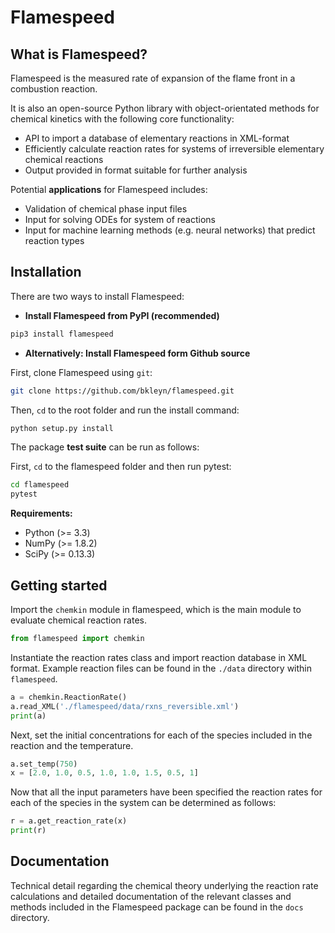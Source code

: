 # Flamespeed

## What is Flamespeed?

Flamespeed is the measured rate of expansion of the flame front in a combustion reaction.

It is also an open-source Python library with object-orientated methods for chemical kinetics with the following core functionality:

* API to import a database of elementary reactions in XML-format
* Efficiently calculate reaction rates for systems of irreversible elementary chemical reactions
* Output provided in format suitable for further analysis

Potential **applications** for Flamespeed includes:

* Validation of chemical phase input files
* Input for solving ODEs for system of reactions
* Input for machine learning methods (e.g. neural networks) that predict reaction types

## Installation

There are two ways to install Flamespeed:

* **Install Flamespeed from PyPI (recommended)**

```bash
pip3 install flamespeed
```

* **Alternatively: Install Flamespeed form Github source**

First, clone Flamespeed using `git`:

```sh
git clone https://github.com/bkleyn/flamespeed.git
```
Then, `cd` to the root folder and run the install command:
```sh
python setup.py install
```

The package **test suite** can be run as follows:

First, `cd` to the flamespeed folder and then run pytest:
```sh
cd flamespeed
pytest
```

**Requirements:**
* Python (>= 3.3)
* NumPy (>= 1.8.2)
* SciPy (>= 0.13.3)


## Getting started

Import the `chemkin` module in flamespeed, which is the main module to evaluate chemical reaction rates.

```python
from flamespeed import chemkin
```
Instantiate the reaction rates class and import reaction database in XML format. Example reaction files can be found in the `./data` directory within `flamespeed`.

```python
a = chemkin.ReactionRate()
a.read_XML('./flamespeed/data/rxns_reversible.xml')
print(a)
```
Next, set the initial concentrations for each of the species included in the reaction and the temperature.

```python
a.set_temp(750)
x = [2.0, 1.0, 0.5, 1.0, 1.0, 1.5, 0.5, 1]
```
Now that all the input parameters have been specified the reaction rates for each of the species in the system can be determined as follows:

```python
r = a.get_reaction_rate(x)
print(r)
```

## Documentation

Technical detail regarding the chemical theory underlying the reaction rate calculations and detailed documentation of the relevant classes and methods included in the Flamespeed package can be found in the `docs` directory.